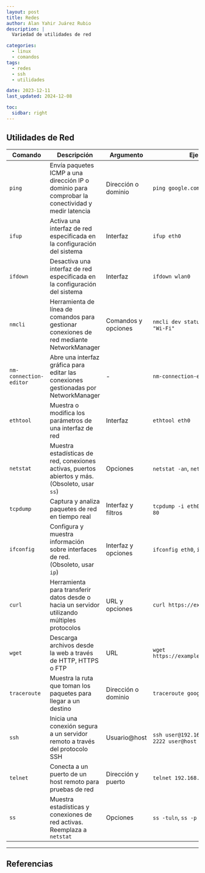 ```yaml
---
layout: post
title: Redes
author: Alan Yahir Juárez Rubio
description: |
  Variedad de utilidades de red

categories:
  - linux
  - comandos
tags:
  - redes
  - ssh
  - utilidades

date: 2023-12-11
last_updated: 2024-12-08

toc:
  sidbar: right
---
```


## Utilidades de Red

| Comando                | Descripción                                                                                      | Argumento           | Ejemplo                                         |
| ---------------------- | ------------------------------------------------------------------------------------------------ | ------------------- | ----------------------------------------------- |
| `ping`                 | Envía paquetes ICMP a una dirección IP o dominio para comprobar la conectividad y medir latencia | Dirección o dominio | `ping google.com`                               |
| `ifup`                 | Activa una interfaz de red especificada en la configuración del sistema                          | Interfaz            | `ifup eth0`                                     |
| `ifdown`               | Desactiva una interfaz de red especificada en la configuración del sistema                       | Interfaz            | `ifdown wlan0`                                  |
| `nmcli`                | Herramienta de línea de comandos para gestionar conexiones de red mediante NetworkManager        | Comandos y opciones | `nmcli dev status`, `nmcli con up "Wi-Fi"`      |
| `nm-connection-editor` | Abre una interfaz gráfica para editar las conexiones gestionadas por NetworkManager              | -                   | `nm-connection-editor`                          |
| `ethtool`              | Muestra o modifica los parámetros de una interfaz de red                                         | Interfaz            | `ethtool eth0`                                  |
| `netstat`              | Muestra estadísticas de red, conexiones activas, puertos abiertos y más. (Obsoleto, usar `ss`)   | Opciones            | `netstat -an`, `netstat -tuln`                  |
| `tcpdump`              | Captura y analiza paquetes de red en tiempo real                                                 | Interfaz y filtros  | `tcpdump -i eth0`, `tcpdump port 80`            |
| `ifconfig`             | Configura y muestra información sobre interfaces de red. (Obsoleto, usar `ip`)                   | Interfaz y opciones | `ifconfig eth0`, `ifconfig eth0 up`             |
| `curl`                 | Herramienta para transferir datos desde o hacia un servidor utilizando múltiples protocolos      | URL y opciones      | `curl https://example.com`                      |
| `wget`                 | Descarga archivos desde la web a través de HTTP, HTTPS o FTP                                     | URL                 | `wget https://example.com/archivo.zip`          |
| `traceroute`           | Muestra la ruta que toman los paquetes para llegar a un destino                                  | Dirección o dominio | `traceroute google.com`                         |
| `ssh`                  | Inicia una conexión segura a un servidor remoto a través del protocolo SSH                       | Usuario@host        | `ssh user@192.168.1.1`, `ssh -p 2222 user@host` |
| `telnet`               | Conecta a un puerto de un host remoto para pruebas de red                                        | Dirección y puerto  | `telnet 192.168.1.1 80`                         |
| `ss`                   | Muestra estadísticas y conexiones de red activas. Reemplaza a `netstat`                          | Opciones            | `ss -tuln`, `ss -p`                             |

<div style="page-break-after: always;"></div>

---

## Referencias
